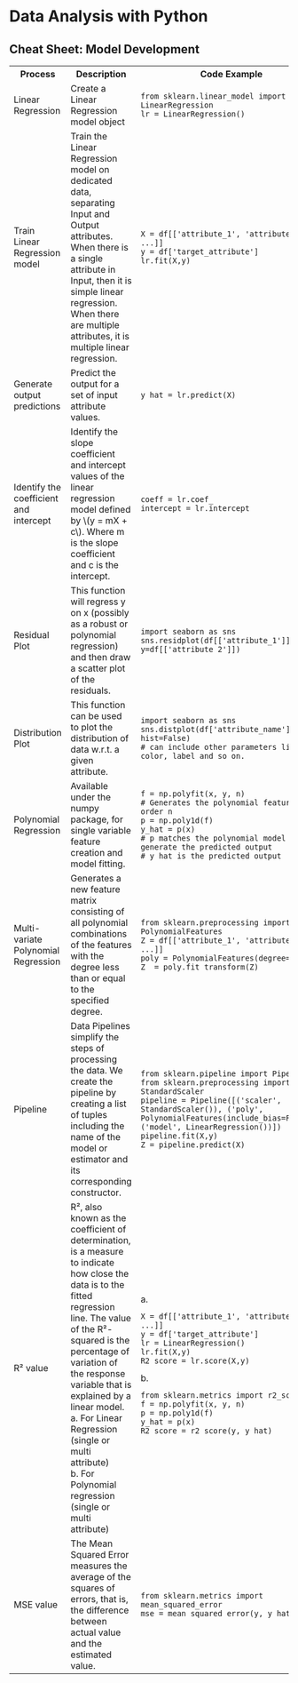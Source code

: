 <!DOCTYPE html>
<html>
<body>

<h1>Data Analysis with Python</h1>

<h2>Cheat Sheet: Model Development</h2>

<table>
  <tr>
    <th>Process</th>
    <th class="description">Description</th>
    <th class="code">Code Example</th>
  </tr>
  <tr>
    <td>Linear Regression</td>
    <td class="description">Create a Linear Regression model object</td>
    <td class="code">
      <pre><code>from sklearn.linear_model import LinearRegression
lr = LinearRegression()</code></pre>
    </td>
  </tr>
  <tr>
    <td>Train Linear Regression model</td>
    <td class="description">Train the Linear Regression model on dedicated data, separating Input and Output attributes. When there is a single attribute in Input, then it is simple linear regression. When there are multiple attributes, it is multiple linear regression.</td>
    <td class="code">
      <pre><code>X = df[['attribute_1', 'attribute_2', ...]]
y = df['target_attribute']
lr.fit(X,y)</code></pre>
    </td>
  </tr>
  <tr>
    <td>Generate output predictions</td>
    <td class="description">Predict the output for a set of input attribute values.</td>
    <td class="code">
      <pre><code>y_hat = lr.predict(X)</code></pre>
    </td>
  </tr>
  <tr>
    <td>Identify the coefficient and intercept</td>
    <td class="description">Identify the slope coefficient and intercept values of the linear regression model defined by \(y = mX + c\). Where m is the slope coefficient and c is the intercept.</td>
    <td class="code">
      <pre><code>coeff = lr.coef_
intercept = lr.intercept_</code></pre>
    </td>
  </tr>
  <tr>
    <td>Residual Plot</td>
    <td class="description">This function will regress y on x (possibly as a robust or polynomial regression) and then draw a scatter plot of the residuals.</td>
    <td class="code">
      <pre><code>import seaborn as sns
sns.residplot(df[['attribute_1']], y=df[['attribute_2']])</code></pre>
    </td>
  </tr>
  <tr>
    <td>Distribution Plot</td>
    <td class="description">This function can be used to plot the distribution of data w.r.t. a given attribute.</td>
    <td class="code">
      <pre><code>import seaborn as sns
sns.distplot(df['attribute_name'], hist=False)
# can include other parameters like color, label and so on.</code></pre>
    </td>
  </tr>
  <tr>
    <td>Polynomial Regression</td>
    <td class="description">Available under the numpy package, for single variable feature creation and model fitting.</td>
    <td class="code">
      <pre><code>f = np.polyfit(x, y, n)
# Generates the polynomial features of order n
p = np.poly1d(f)
y_hat = p(x)
# p matches the polynomial model used to generate the predicted output
# y_hat is the predicted output</code></pre>
    </td>
  </tr>
  <tr>
    <td>Multi-variate Polynomial Regression</td>
    <td class="description">Generates a new feature matrix consisting of all polynomial combinations of the features with the degree less than or equal to the specified degree.</td>
    <td class="code">
      <pre><code>from sklearn.preprocessing import PolynomialFeatures
Z = df[['attribute_1', 'attribute_2', ...]]
poly = PolynomialFeatures(degree=2)
Z_ = poly.fit_transform(Z)</code></pre>
    </td>
  </tr>
  <tr>
    <td>Pipeline</td>
    <td class="description">Data Pipelines simplify the steps of processing the data. We create the pipeline by creating a list of tuples including the name of the model or estimator and its corresponding constructor.</td>
    <td class="code">
      <pre><code>from sklearn.pipeline import Pipeline
from sklearn.preprocessing import StandardScaler
pipeline = Pipeline([('scaler', StandardScaler()), ('poly', PolynomialFeatures(include_bias=False)), ('model', LinearRegression())])
pipeline.fit(X,y)
Z = pipeline.predict(X)</code></pre>
    </td>
  </tr>
  <tr>
    <td>R² value</td>
    <td class="description">R², also known as the coefficient of determination, is a measure to indicate how close the data is to the fitted regression line. The value of the R²-squared is the percentage of variation of the response variable that is explained by a linear model. 
    <br>a. For Linear Regression (single or multi attribute) 
    <br>b. For Polynomial regression (single or multi attribute)</td>
    <td class="code">
      a.
      <pre><code>X = df[['attribute_1', 'attribute_2', ...]]
y = df['target_attribute']
lr = LinearRegression()
lr.fit(X,y)
R2_score = lr.score(X,y)</code></pre>
      b.
      <pre><code>from sklearn.metrics import r2_score
f = np.polyfit(x, y, n)
p = np.poly1d(f)
y_hat = p(x)
R2_score = r2_score(y, y_hat)</code></pre>
    </td>
  </tr>
  <tr>
    <td>MSE value</td>
    <td class="description">The Mean Squared Error measures the average of the squares of errors, that is, the difference between actual value and the estimated value.</td>
    <td class="code">
      <pre><code>from sklearn.metrics import mean_squared_error
mse = mean_squared_error(y, y_hat)</code></pre>
    </td>
  </tr>
</table>

</body>
</html>
